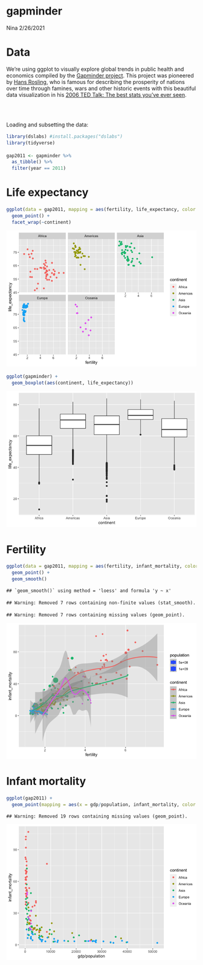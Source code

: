 gapminder
================
Nina
2/26/2021

# Data

We’re using ggplot to visually explore global trends in public health
and economics compiled by the [Gapminder
project](https://www.gapminder.org/about/). This project was pioneered
by [Hans Rosling](https://www.ted.com/speakers/hans_rosling), who is
famous for describing the prosperity of nations over time through
famines, wars and other historic events with this beautiful data
visualization in his [2006 TED Talk: The best stats you’ve ever
seen](https://www.ted.com/talks/hans_rosling_shows_the_best_stats_you_ve_ever_seen).

<br> <br>

Loading and subsetting the data:

``` r
library(dslabs) #install.packages("dslabs")
library(tidyverse)

gap2011 <- gapminder %>% 
  as_tibble() %>% 
  filter(year == 2011)
```

# Life expectancy

``` r
ggplot(data = gap2011, mapping = aes(fertility, life_expectancy, color = continent)) +
  geom_point() +
  facet_wrap(~continent)
```

![](index_files/figure-gfm/unnamed-chunk-2-1.png)<!-- -->

``` r
ggplot(gapminder) +
  geom_boxplot(aes(continent, life_expectancy))
```

![](index_files/figure-gfm/unnamed-chunk-2-2.png)<!-- -->

# Fertility

``` r
ggplot(data = gap2011, mapping = aes(fertility, infant_mortality, color = continent, size = population)) +
  geom_point() +
  geom_smooth()
```

    ## `geom_smooth()` using method = 'loess' and formula 'y ~ x'

    ## Warning: Removed 7 rows containing non-finite values (stat_smooth).

    ## Warning: Removed 7 rows containing missing values (geom_point).

![](index_files/figure-gfm/unnamed-chunk-3-1.png)<!-- -->

# Infant mortality

``` r
ggplot(gap2011) +
  geom_point(mapping = aes(x = gdp/population, infant_mortality, color = continent))
```

    ## Warning: Removed 19 rows containing missing values (geom_point).

![](index_files/figure-gfm/unnamed-chunk-4-1.png)<!-- -->
